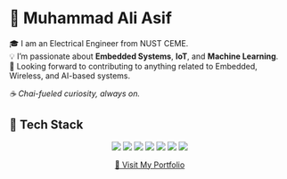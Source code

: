 # 📶 Muhammad Ali Asif

🎓 I am an Electrical Engineer from NUST CEME.  
💡 I’m passionate about **Embedded Systems**, **IoT**, and **Machine Learning**.  
🤝 Looking forward to contributing to anything related to Embedded, Wireless, and AI-based systems.  

*☕ Chai-fueled curiosity, always on.*

## 🚀 Tech Stack
<p align="center">
  <img src="https://img.shields.io/badge/Embedded%20C-00599C?style=for-the-badge&logo=c&logoColor=white" />
  <img src="https://img.shields.io/badge/C++-004482?style=for-the-badge&logo=cplusplus&logoColor=white" />
  <img src="https://img.shields.io/badge/Python-3776AB?style=for-the-badge&logo=python&logoColor=white" />
  <img src="https://img.shields.io/badge/Wireless%20Communication-0A192F?style=for-the-badge" />
  <img src="https://img.shields.io/badge/Scikit--Learn-F7931E?style=for-the-badge&logo=scikitlearn&logoColor=white" />
  <img src="https://img.shields.io/badge/Pandas-150458?style=for-the-badge&logo=pandas&logoColor=white" />
  <img src="https://img.shields.io/badge/Computer%20Vision-8E24AA?style=for-the-badge" />
</p>

<p align="center">
  <a href="https://m-ali-asif-portfolio-ekdw7bv6x-m-ali-asifs-projects.vercel.app/" target="_blank">
    🔗 Visit My Portfolio
  </a>
</p>
